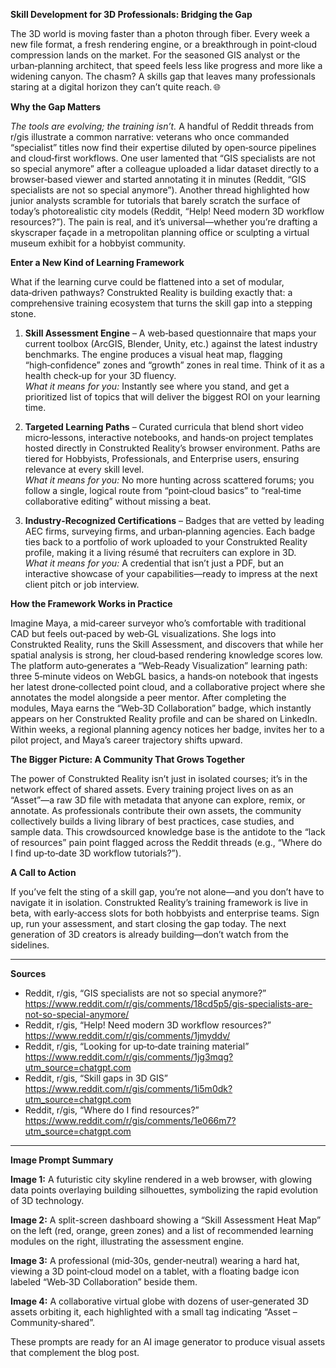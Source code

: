 **Skill Development for 3D Professionals: Bridging the Gap**

The 3D world is moving faster than a photon through fiber. Every week a new file format, a fresh rendering engine, or a breakthrough in point‑cloud compression lands on the market. For the seasoned GIS analyst or the urban‑planning architect, that speed feels less like progress and more like a widening canyon. The chasm? A skills gap that leaves many professionals staring at a digital horizon they can’t quite reach. 🌐

**Why the Gap Matters**

*The tools are evolving; the training isn’t.* A handful of Reddit threads from r/gis illustrate a common narrative: veterans who once commanded “specialist” titles now find their expertise diluted by open‑source pipelines and cloud‑first workflows. One user lamented that “GIS specialists are not so special anymore” after a colleague uploaded a lidar dataset directly to a browser‑based viewer and started annotating it in minutes (Reddit, “GIS specialists are not so special anymore”). Another thread highlighted how junior analysts scramble for tutorials that barely scratch the surface of today’s photorealistic city models (Reddit, “Help! Need modern 3D workflow resources?”). The pain is real, and it’s universal—whether you’re drafting a skyscraper façade in a metropolitan planning office or sculpting a virtual museum exhibit for a hobbyist community.

**Enter a New Kind of Learning Framework**

What if the learning curve could be flattened into a set of modular, data‑driven pathways? Construkted Reality is building exactly that: a comprehensive training ecosystem that turns the skill gap into a stepping stone.

1. **Skill Assessment Engine** – A web‑based questionnaire that maps your current toolbox (ArcGIS, Blender, Unity, etc.) against the latest industry benchmarks. The engine produces a visual heat map, flagging “high‑confidence” zones and “growth” zones in real time. Think of it as a health check‑up for your 3D fluency.  
   *What it means for you:* Instantly see where you stand, and get a prioritized list of topics that will deliver the biggest ROI on your learning time.

2. **Targeted Learning Paths** – Curated curricula that blend short video micro‑lessons, interactive notebooks, and hands‑on project templates hosted directly in Construkted Reality’s browser environment. Paths are tiered for Hobbyists, Professionals, and Enterprise users, ensuring relevance at every skill level.  
   *What it means for you:* No more hunting across scattered forums; you follow a single, logical route from “point‑cloud basics” to “real‑time collaborative editing” without missing a beat.

3. **Industry‑Recognized Certifications** – Badges that are vetted by leading AEC firms, surveying firms, and urban‑planning agencies. Each badge ties back to a portfolio of work uploaded to your Construkted Reality profile, making it a living résumé that recruiters can explore in 3D.  
   *What it means for you:* A credential that isn’t just a PDF, but an interactive showcase of your capabilities—ready to impress at the next client pitch or job interview.

**How the Framework Works in Practice**

Imagine Maya, a mid‑career surveyor who’s comfortable with traditional CAD but feels out‑paced by web‑GL visualizations. She logs into Construkted Reality, runs the Skill Assessment, and discovers that while her spatial analysis is strong, her cloud‑based rendering knowledge scores low. The platform auto‑generates a “Web‑Ready Visualization” learning path: three 5‑minute videos on WebGL basics, a hands‑on notebook that ingests her latest drone‑collected point cloud, and a collaborative project where she annotates the model alongside a peer mentor. After completing the modules, Maya earns the “Web‑3D Collaboration” badge, which instantly appears on her Construkted Reality profile and can be shared on LinkedIn. Within weeks, a regional planning agency notices her badge, invites her to a pilot project, and Maya’s career trajectory shifts upward.  

**The Bigger Picture: A Community That Grows Together**

The power of Construkted Reality isn’t just in isolated courses; it’s in the network effect of shared assets. Every training project lives on as an “Asset”—a raw 3D file with metadata that anyone can explore, remix, or annotate. As professionals contribute their own assets, the community collectively builds a living library of best practices, case studies, and sample data. This crowdsourced knowledge base is the antidote to the “lack of resources” pain point flagged across the Reddit threads (e.g., “Where do I find up‑to‑date 3D workflow tutorials?”).  

**A Call to Action**

If you’ve felt the sting of a skill gap, you’re not alone—and you don’t have to navigate it in isolation. Construkted Reality’s training framework is live in beta, with early‑access slots for both hobbyists and enterprise teams. Sign up, run your assessment, and start closing the gap today. The next generation of 3D creators is already building—don’t watch from the sidelines.

---

**Sources**  
- Reddit, r/gis, “GIS specialists are not so special anymore?” https://www.reddit.com/r/gis/comments/18cd5p5/gis-specialists-are-not-so-special-anymore/  
- Reddit, r/gis, “Help! Need modern 3D workflow resources?” https://www.reddit.com/r/gis/comments/1jmyddv/  
- Reddit, r/gis, “Looking for up‑to‑date training material” https://www.reddit.com/r/gis/comments/1jg3mqg?utm_source=chatgpt.com  
- Reddit, r/gis, “Skill gaps in 3D GIS” https://www.reddit.com/r/gis/comments/1i5m0dk?utm_source=chatgpt.com  
- Reddit, r/gis, “Where do I find resources?” https://www.reddit.com/r/gis/comments/1e066m7?utm_source=chatgpt.com  

---

**Image Prompt Summary**  

**Image 1:** A futuristic city skyline rendered in a web browser, with glowing data points overlaying building silhouettes, symbolizing the rapid evolution of 3D technology.  

**Image 2:** A split-screen dashboard showing a “Skill Assessment Heat Map” on the left (red, orange, green zones) and a list of recommended learning modules on the right, illustrating the assessment engine.  

**Image 3:** A professional (mid‑30s, gender‑neutral) wearing a hard hat, viewing a 3D point‑cloud model on a tablet, with a floating badge icon labeled “Web‑3D Collaboration” beside them.  

**Image 4:** A collaborative virtual globe with dozens of user‑generated 3D assets orbiting it, each highlighted with a small tag indicating “Asset – Community‑shared”.  

These prompts are ready for an AI image generator to produce visual assets that complement the blog post.
